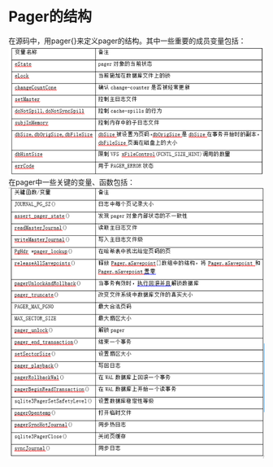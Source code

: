 # Pager的结构
在源码中，用pager{}来定义pager的结构。其中一些重要的成员变量包括：
<img src="lj6.png">
在pager中一些关键的变量、函数包括：
<img src="lj7.png">
